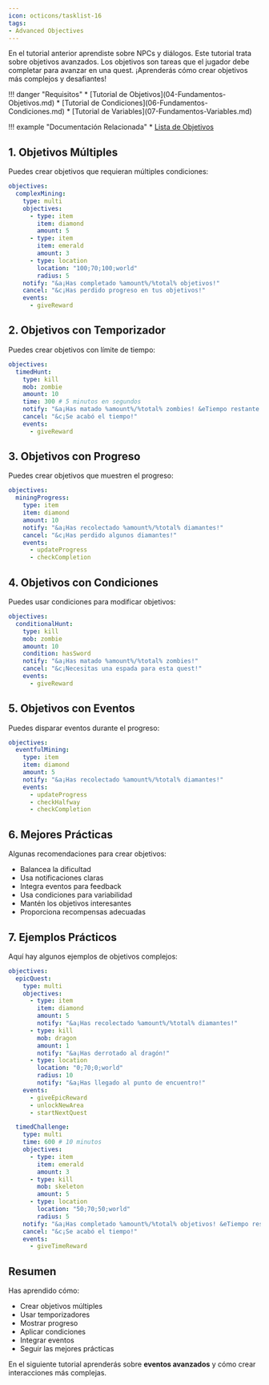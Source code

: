 ```yaml
---
icon: octicons/tasklist-16
tags:
- Advanced Objectives
---
```


En el tutorial anterior aprendiste sobre NPCs y diálogos. Este tutorial trata sobre objetivos avanzados.
Los objetivos son tareas que el jugador debe completar para avanzar en una quest.
¡Aprenderás cómo crear objetivos más complejos y desafiantes!

<div class="grid" markdown>
!!! danger "Requisitos"
    * [Tutorial de Objetivos](04-Fundamentos-Objetivos.md)
    * [Tutorial de Condiciones](06-Fundamentos-Condiciones.md)
    * [Tutorial de Variables](07-Fundamentos-Variables.md)

!!! example "Documentación Relacionada"
    * [Lista de Objetivos](../../../Documentation/Scripting/Building-Blocks/Objectives-List.md)
</div>

## 1. Objetivos Múltiples

Puedes crear objetivos que requieran múltiples condiciones:

``` YAML title="objectives.yml" linenums="1"
objectives:
  complexMining:
    type: multi
    objectives:
      - type: item
        item: diamond
        amount: 5
      - type: item
        item: emerald
        amount: 3
      - type: location
        location: "100;70;100;world"
        radius: 5
    notify: "&a¡Has completado %amount%/%total% objetivos!"
    cancel: "&c¡Has perdido progreso en tus objetivos!"
    events:
      - giveReward
```

## 2. Objetivos con Temporizador

Puedes crear objetivos con límite de tiempo:

``` YAML title="objectives.yml" linenums="1"
objectives:
  timedHunt:
    type: kill
    mob: zombie
    amount: 10
    time: 300 # 5 minutos en segundos
    notify: "&a¡Has matado %amount%/%total% zombies! &eTiempo restante: %time%"
    cancel: "&c¡Se acabó el tiempo!"
    events:
      - giveReward
```

## 3. Objetivos con Progreso

Puedes crear objetivos que muestren el progreso:

``` YAML title="objectives.yml" linenums="1"
objectives:
  miningProgress:
    type: item
    item: diamond
    amount: 10
    notify: "&a¡Has recolectado %amount%/%total% diamantes!"
    cancel: "&c¡Has perdido algunos diamantes!"
    events:
      - updateProgress
      - checkCompletion
```

## 4. Objetivos con Condiciones

Puedes usar condiciones para modificar objetivos:

``` YAML title="objectives.yml" linenums="1"
objectives:
  conditionalHunt:
    type: kill
    mob: zombie
    amount: 10
    condition: hasSword
    notify: "&a¡Has matado %amount%/%total% zombies!"
    cancel: "&c¡Necesitas una espada para esta quest!"
    events:
      - giveReward
```

## 5. Objetivos con Eventos

Puedes disparar eventos durante el progreso:

``` YAML title="objectives.yml" linenums="1"
objectives:
  eventfulMining:
    type: item
    item: diamond
    amount: 5
    notify: "&a¡Has recolectado %amount%/%total% diamantes!"
    events:
      - updateProgress
      - checkHalfway
      - checkCompletion
```

## 6. Mejores Prácticas

Algunas recomendaciones para crear objetivos:

* Balancea la dificultad
* Usa notificaciones claras
* Integra eventos para feedback
* Usa condiciones para variabilidad
* Mantén los objetivos interesantes
* Proporciona recompensas adecuadas

## 7. Ejemplos Prácticos

Aquí hay algunos ejemplos de objetivos complejos:

``` YAML title="objectives.yml" linenums="1"
objectives:
  epicQuest:
    type: multi
    objectives:
      - type: item
        item: diamond
        amount: 5
        notify: "&a¡Has recolectado %amount%/%total% diamantes!"
      - type: kill
        mob: dragon
        amount: 1
        notify: "&a¡Has derrotado al dragón!"
      - type: location
        location: "0;70;0;world"
        radius: 10
        notify: "&a¡Has llegado al punto de encuentro!"
    events:
      - giveEpicReward
      - unlockNewArea
      - startNextQuest

  timedChallenge:
    type: multi
    time: 600 # 10 minutos
    objectives:
      - type: item
        item: emerald
        amount: 3
      - type: kill
        mob: skeleton
        amount: 5
      - type: location
        location: "50;70;50;world"
        radius: 5
    notify: "&a¡Has completado %amount%/%total% objetivos! &eTiempo restante: %time%"
    cancel: "&c¡Se acabó el tiempo!"
    events:
      - giveTimeReward
```

## Resumen

Has aprendido cómo:
* Crear objetivos múltiples
* Usar temporizadores
* Mostrar progreso
* Aplicar condiciones
* Integrar eventos
* Seguir las mejores prácticas

En el siguiente tutorial aprenderás sobre **eventos avanzados** y cómo crear interacciones más complejas. 